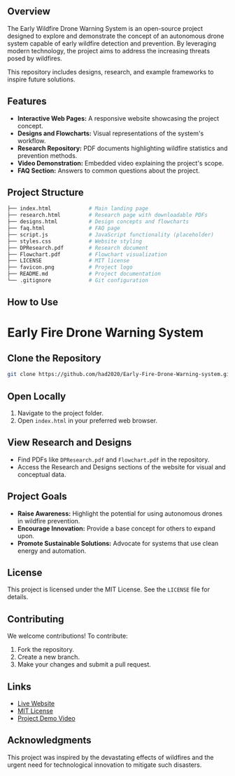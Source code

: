 ## Overview

The Early Wildfire Drone Warning System is an open-source project designed to explore and demonstrate the concept of an autonomous drone system capable of early wildfire detection and prevention. By leveraging modern technology, the project aims to address the increasing threats posed by wildfires.

This repository includes designs, research, and example frameworks to inspire future solutions.

## Features

*   **Interactive Web Pages:** A responsive website showcasing the project concept.
*   **Designs and Flowcharts:** Visual representations of the system's workflow.
*   **Research Repository:** PDF documents highlighting wildfire statistics and prevention methods.
*   **Video Demonstration:** Embedded video explaining the project's scope.
*   **FAQ Section:** Answers to common questions about the project.

## Project Structure

```bash
├── index.html            # Main landing page
├── research.html         # Research page with downloadable PDFs
├── designs.html          # Design concepts and flowcharts
├── faq.html              # FAQ page
├── script.js             # JavaScript functionality (placeholder)
├── styles.css            # Website styling
├── DPResearch.pdf        # Research document
├── Flowchart.pdf         # Flowchart visualization
├── LICENSE               # MIT license
├── favicon.png           # Project logo
├── README.md             # Project documentation
└── .gitignore            # Git configuration
```

## How to Use
# Early Fire Drone Warning System

## Clone the Repository

```bash
git clone https://github.com/had2020/Early-Fire-Drone-Warning-system.git
```

## Open Locally

1.  Navigate to the project folder.
2.  Open `index.html` in your preferred web browser.

## View Research and Designs

*   Find PDFs like `DPResearch.pdf` and `Flowchart.pdf` in the repository.
*   Access the Research and Designs sections of the website for visual and conceptual data.

## Project Goals

*   **Raise Awareness:** Highlight the potential for using autonomous drones in wildfire prevention.
*   **Encourage Innovation:** Provide a base concept for others to expand upon.
*   **Promote Sustainable Solutions:** Advocate for systems that use clean energy and automation.

## License

This project is licensed under the MIT License. See the `LICENSE` file for details.

## Contributing
We welcome contributions! To contribute:

1.  Fork the repository.
2.  Create a new branch.
3.  Make your changes and submit a pull request.

## Links

*   [Live Website](https://had2020.github.io/Early-Fire-Drone-Warning-system/)
*   [MIT License](https://github.com/had2020/Early-Fire-Drone-Warning-system/blob/main/LICENSE)
*   [Project Demo Video](https://youtu.be/6nvXRm7-JHs)

## Acknowledgments

This project was inspired by the devastating effects of wildfires and the urgent need for technological innovation to mitigate such disasters.
